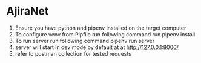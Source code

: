 # AjiraNet

1. Ensure you have python and pipenv installed on the target computer
2. To configure venv from Pipfile run following command
run pipenv install
3. To run server run following command
pipenv run server
4. server will start in dev mode by default at at http://127.0.0.1:8000/
5. refer to postman collection for tested requests